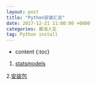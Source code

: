 ```yaml
---
layout: post
title: "Python安装汇总"
date: 2017-12-21 11:00:00 +0800 
categories: 酱油人生
tag: Python install
---
```

* content
{:toc}


1. [statsmodels](http://blog.csdn.net/jacke121/article/details/78123414)

2.[安装包](https://www.lfd.uci.edu/~gohlke/pythonlibs/#statsmodels)


